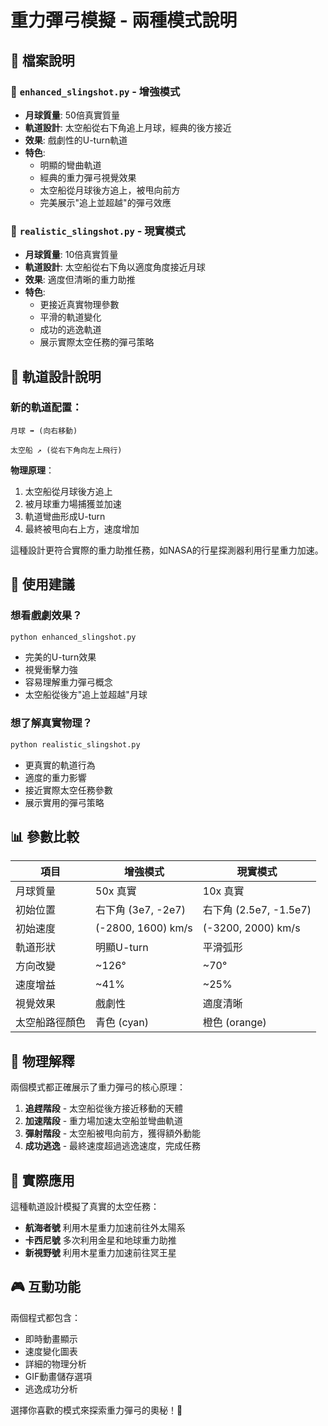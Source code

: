 # 重力彈弓模擬 - 兩種模式說明

## 📁 檔案說明

### 🚀 `enhanced_slingshot.py` - 增強模式
- **月球質量**: 50倍真實質量
- **軌道設計**: 太空船從右下角追上月球，經典的後方接近
- **效果**: 戲劇性的U-turn軌道
- **特色**: 
  - 明顯的彎曲軌道
  - 經典的重力彈弓視覺效果
  - 太空船從月球後方追上，被甩向前方
  - 完美展示"追上並超越"的彈弓效應

### 🌙 `realistic_slingshot.py` - 現實模式  
- **月球質量**: 10倍真實質量
- **軌道設計**: 太空船從右下角以適度角度接近月球
- **效果**: 適度但清晰的重力助推
- **特色**:
  - 更接近真實物理參數
  - 平滑的軌道變化
  - 成功的逃逸軌道
  - 展示實際太空任務的彈弓策略

## 🎯 軌道設計說明

### 新的軌道配置：
```
月球 ➡️ (向右移動)
      
太空船 ↗️ (從右下角向左上飛行)
```

**物理原理**：
1. 太空船從月球後方追上
2. 被月球重力場捕獲並加速
3. 軌道彎曲形成U-turn
4. 最終被甩向右上方，速度增加

這種設計更符合實際的重力助推任務，如NASA的行星探測器利用行星重力加速。

## 🎯 使用建議

### 想看戲劇效果？
```bash
python enhanced_slingshot.py
```
- 完美的U-turn效果
- 視覺衝擊力強
- 容易理解重力彈弓概念
- 太空船從後方"追上並超越"月球

### 想了解真實物理？
```bash
python realistic_slingshot.py
```
- 更真實的軌道行為
- 適度的重力影響
- 接近實際太空任務參數
- 展示實用的彈弓策略

## 📊 參數比較

| 項目 | 增強模式 | 現實模式 |
|------|----------|----------|
| 月球質量 | 50x 真實 | 10x 真實 |
| 初始位置 | 右下角 (3e7, -2e7) | 右下角 (2.5e7, -1.5e7) |
| 初始速度 | (-2800, 1600) km/s | (-3200, 2000) km/s |
| 軌道形狀 | 明顯U-turn | 平滑弧形 |
| 方向改變 | ~126° | ~70° |
| 速度增益 | ~41% | ~25% |
| 視覺效果 | 戲劇性 | 適度清晰 |
| 太空船路徑顏色 | 青色 (cyan) | 橙色 (orange) |

## 🔬 物理解釋

兩個模式都正確展示了重力彈弓的核心原理：
1. **追趕階段** - 太空船從後方接近移動的天體
2. **加速階段** - 重力場加速太空船並彎曲軌道
3. **彈射階段** - 太空船被甩向前方，獲得額外動能
4. **成功逃逸** - 最終速度超過逃逸速度，完成任務

## 🚀 實際應用

這種軌道設計模擬了真實的太空任務：
- **航海者號** 利用木星重力加速前往外太陽系
- **卡西尼號** 多次利用金星和地球重力助推
- **新視野號** 利用木星重力加速前往冥王星

## 🎮 互動功能

兩個程式都包含：
- 即時動畫顯示
- 速度變化圖表
- 詳細的物理分析
- GIF動畫儲存選項
- 逃逸成功分析

選擇你喜歡的模式來探索重力彈弓的奧秘！🚀 